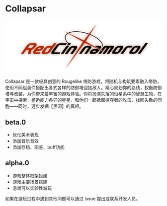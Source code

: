 # Collapsar

![RedCinnamoroll](/assets/RedCinnamoroll.png)

Collapsar 是一款极具创意的 Rougelike 塔防游戏，将随机与构筑要素融入塔防，使用不同组装件搭配出各式各样的防御塔迎接敌人。精心规划你的路线，权衡防御塔与改装，为你带来最丰富的游戏体验。你将扮演失落的恒星系中的智慧生物，在宇宙中探索，邂逅能力各异的星星，和他们一起抵御掠夺者的攻击，找回失散的同胞——同时，逐步发掘【黑洞】的真相。

## beta.0

- 优化美术表现
- 添加音乐音效
- 添加存档、图鉴、buff功能

## alpha.0

- 游戏整体框架搭建
- 游戏主要场景搭建
- 游戏可以实验性游玩

如果在游玩过程中遇到其他问题可以通过 issue 提出或联系开发人员。
